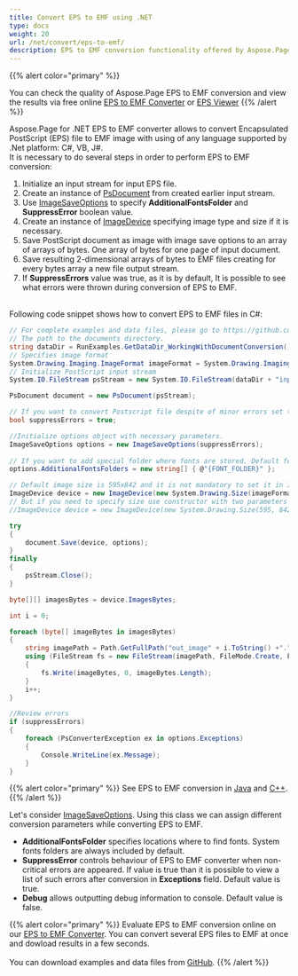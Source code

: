 ```yaml
---
title: Convert EPS to EMF using .NET
type: docs
weight: 20
url: /net/convert/eps-to-emf/
description: EPS to EMF conversion functionality offered by Aspose.Page API solution for .NET is explained and illustrated with the code snippets here.
---
```


{{% alert color="primary" %}} 

You can check the quality of Aspose.Page EPS to EMF conversion and view the results via free online <a nofollow href="https://products.aspose.app/page/conversion/eps-to-emf">EPS to EMF Converter</a>
or <a nofollow href="https://products.aspose.app/page/viewer/eps">EPS Viewer</a> {{% /alert %}}

Aspose.Page for .NET EPS to EMF converter allows to convert Encapsulated PostScript (EPS) file to EMF image with using of any language supported by .Net platform: C#, VB, J#.
<br>It is necessary to do several steps in order to perform EPS to EMF conversion:
1. Initialize an input stream for input EPS file.
2. Create an instance of [PsDocument](https://reference.aspose.com/page/net/aspose.page.eps/psdocument) from created earlier input stream.
4. Use [ImageSaveOptions](https://reference.aspose.com/page/net/aspose.page.eps.device/imagesaveoptions) to specify **AdditionalFontsFolder** and **SuppressError** boolean value.
5. Create an instance of [ImageDevice](https://reference.aspose.com/page/net/aspose.page.eps.device/imagedevice) specifying image type and size if it is necessary.
6. Save PostScript document as image with image save options to an array of arrays of bytes. One array of bytes for one page of input document.
7. Save resulting 2-dimensional arrays of bytes to EMF files creating for every bytes array a new file output stream.
8. If **SuppressErrors** value was true, as it is by default, It is possible to see what errors were thrown during conversion of EPS to EMF.

<br>Following code snippet shows how to convert EPS to EMF files in C#:
<br>
```C#
// For complete examples and data files, please go to https://github.com/aspose-page/Aspose.Page-for-.NET
// The path to the documents directory.
string dataDir = RunExamples.GetDataDir_WorkingWithDocumentConversion();
// Specifies image format
System.Drawing.Imaging.ImageFormat imageFormat = System.Drawing.Imaging.ImageFormat.Emf;
// Initialize PostScript input stream
System.IO.FileStream psStream = new System.IO.FileStream(dataDir + "inputForImage.eps", System.IO.FileMode.Open, System.IO.FileAccess.Read);

PsDocument document = new PsDocument(psStream);

// If you want to convert Postscript file despite of minor errors set this flag
bool suppressErrors = true;

//Initialize options object with necessary parameters.
ImageSaveOptions options = new ImageSaveOptions(suppressErrors);
            
// If you want to add special folder where fonts are stored. Default fonts folder in OS is always included.
options.AdditionalFontsFolders = new string[] { @"{FONT_FOLDER}" };

// Default image size is 595x842 and it is not mandatory to set it in ImageDevice
ImageDevice device = new ImageDevice(new System.Drawing.Size(imageFormat);
// But if you need to specify size use constructor with two parameters
//ImageDevice device = new ImageDevice(new System.Drawing.Size(595, 842), imageFormat);

try
{
    document.Save(device, options);
}
finally
{
    psStream.Close();
}

byte[][] imagesBytes = device.ImagesBytes;

int i = 0;

foreach (byte[] imageBytes in imagesBytes)
{
    string imagePath = Path.GetFullPath("out_image" + i.ToString() +"." + imageFormat.ToString().ToLower());
    using (FileStream fs = new FileStream(imagePath, FileMode.Create, FileAccess.Write))
    {
        fs.Write(imageBytes, 0, imageBytes.Length);
    }
    i++;
}

//Review errors
if (suppressErrors)
{
    foreach (PsConverterException ex in options.Exceptions)
    {
        Console.WriteLine(ex.Message);
    }
}
```
{{% alert color="primary" %}}
See EPS to EMF conversion in [Java](/page/java/convert/eps-to-emf/) and [C++](/page/cpp/convert/eps-to-emf/).
{{% /alert %}}

Let's consider [ImageSaveOptions](https://reference.aspose.com/page/net/aspose.page.eps.device/imagesaveoptions). Using this class we can assign different conversion parameters while converting EPS to EMF.
<br>
- **AdditionalFontsFolder** specifies locations where to find fonts. System fonts folders are always included by default.
- **SuppressError** controls behaviour of EPS to EMF converter when non-critical errors are appeared. If value is true than it is possible to view a list of such errors after conversion in **Exceptions** field. Default value is true.
- **Debug** allows outputting debug information to console. Default value is false.

{{% alert color="primary" %}}
Evaluate EPS to EMF conversion online on our <a nofollow href="https://products.aspose.app/page/conversion/eps-to-emf">EPS to EMF Converter</a>. You can convert several EPS files to EMF at once and dowload results in a few seconds.
<br>
<br>
You can download examples and data files from [GitHub](https://github.com/aspose-page/Aspose.Page-for-.NET). {{% /alert %}} 